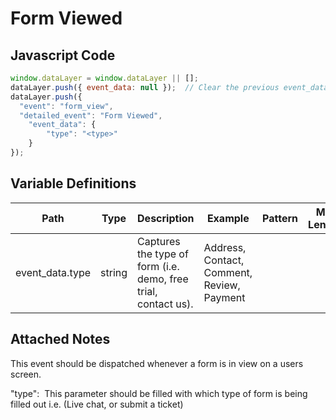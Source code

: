 # Form Viewed

### 

## Javascript Code
```js
window.dataLayer = window.dataLayer || [];
dataLayer.push({ event_data: null });  // Clear the previous event_data object.
dataLayer.push({
  "event": "form_view",
  "detailed_event": "Form Viewed",
    "event_data": {
        "type": "<type>"
    }
});
```

## Variable Definitions

|Path|Type|Description|Example|Pattern|Min Length|Max Length|Minimum|Maximum|Multiple Of|
| --- | --- | --- | --- | --- | --- | --- | --- | --- | --- |
|event_data.type|string|Captures the type of form \(i.e. demo, free trial, contact us\).|Address, Contact, Comment, Review, Payment|||||||

## Attached Notes

<p>This event should be dispatched whenever a form is in view on a users screen.</p>
<p><span class="hljs-string">"type"</span>: &nbsp;This parameter should be filled with which type of form is being filled out i.e. (Live chat, or submit a ticket)</p>
